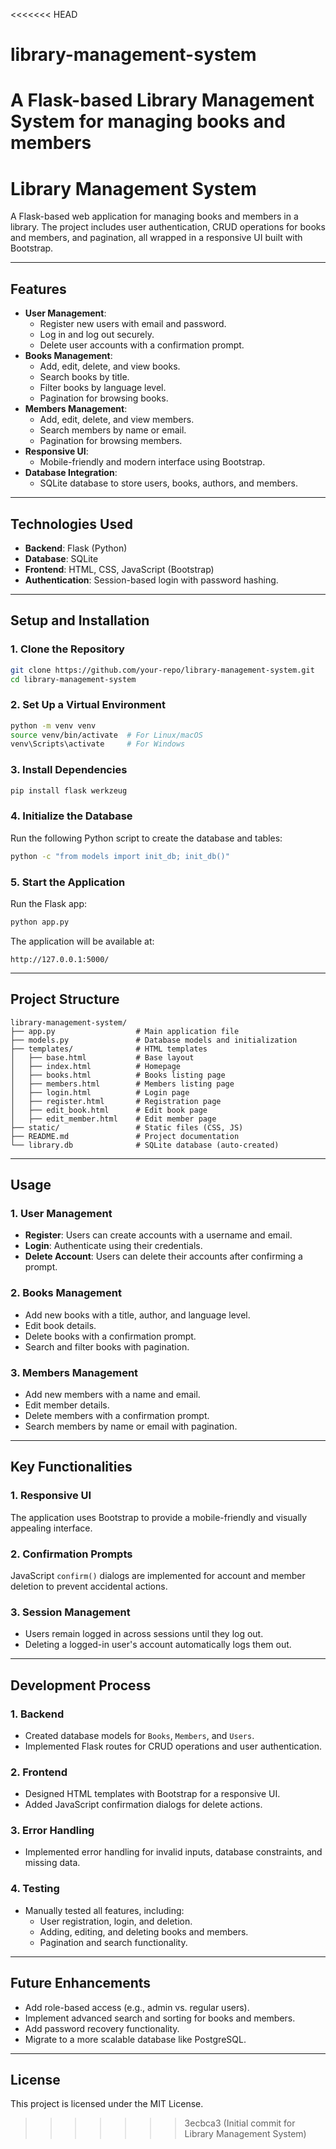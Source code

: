 <<<<<<< HEAD
# library-management-system
A Flask-based Library Management System for managing books and members
=======

# Library Management System

A Flask-based web application for managing books and members in a library. The project includes user authentication, CRUD operations for books and members, and pagination, all wrapped in a responsive UI built with Bootstrap.

---

## **Features**
- **User Management**:
  - Register new users with email and password.
  - Log in and log out securely.
  - Delete user accounts with a confirmation prompt.
- **Books Management**:
  - Add, edit, delete, and view books.
  - Search books by title.
  - Filter books by language level.
  - Pagination for browsing books.
- **Members Management**:
  - Add, edit, delete, and view members.
  - Search members by name or email.
  - Pagination for browsing members.
- **Responsive UI**:
  - Mobile-friendly and modern interface using Bootstrap.
- **Database Integration**:
  - SQLite database to store users, books, authors, and members.

---

## **Technologies Used**
- **Backend**: Flask (Python)
- **Database**: SQLite
- **Frontend**: HTML, CSS, JavaScript (Bootstrap)
- **Authentication**: Session-based login with password hashing.

---

## **Setup and Installation**

### **1. Clone the Repository**
```bash
git clone https://github.com/your-repo/library-management-system.git
cd library-management-system
```

### **2. Set Up a Virtual Environment**
```bash
python -m venv venv
source venv/bin/activate  # For Linux/macOS
venv\Scripts\activate     # For Windows
```

### **3. Install Dependencies**
```bash
pip install flask werkzeug
```

### **4. Initialize the Database**
Run the following Python script to create the database and tables:
```bash
python -c "from models import init_db; init_db()"
```

### **5. Start the Application**
Run the Flask app:
```bash
python app.py
```

The application will be available at:
```
http://127.0.0.1:5000/
```

---

## **Project Structure**
```
library-management-system/
├── app.py                  # Main application file
├── models.py               # Database models and initialization
├── templates/              # HTML templates
│   ├── base.html           # Base layout
│   ├── index.html          # Homepage
│   ├── books.html          # Books listing page
│   ├── members.html        # Members listing page
│   ├── login.html          # Login page
│   ├── register.html       # Registration page
│   ├── edit_book.html      # Edit book page
│   ├── edit_member.html    # Edit member page
├── static/                 # Static files (CSS, JS)
├── README.md               # Project documentation
└── library.db              # SQLite database (auto-created)
```

---

## **Usage**

### **1. User Management**
- **Register**: Users can create accounts with a username and email.
- **Login**: Authenticate using their credentials.
- **Delete Account**: Users can delete their accounts after confirming a prompt.

### **2. Books Management**
- Add new books with a title, author, and language level.
- Edit book details.
- Delete books with a confirmation prompt.
- Search and filter books with pagination.

### **3. Members Management**
- Add new members with a name and email.
- Edit member details.
- Delete members with a confirmation prompt.
- Search members by name or email with pagination.

---

## **Key Functionalities**

### **1. Responsive UI**
The application uses Bootstrap to provide a mobile-friendly and visually appealing interface.

### **2. Confirmation Prompts**
JavaScript `confirm()` dialogs are implemented for account and member deletion to prevent accidental actions.

### **3. Session Management**
- Users remain logged in across sessions until they log out.
- Deleting a logged-in user's account automatically logs them out.

---

## **Development Process**

### **1. Backend**
- Created database models for `Books`, `Members`, and `Users`.
- Implemented Flask routes for CRUD operations and user authentication.

### **2. Frontend**
- Designed HTML templates with Bootstrap for a responsive UI.
- Added JavaScript confirmation dialogs for delete actions.

### **3. Error Handling**
- Implemented error handling for invalid inputs, database constraints, and missing data.

### **4. Testing**
- Manually tested all features, including:
  - User registration, login, and deletion.
  - Adding, editing, and deleting books and members.
  - Pagination and search functionality.

---

## **Future Enhancements**
- Add role-based access (e.g., admin vs. regular users).
- Implement advanced search and sorting for books and members.
- Add password recovery functionality.
- Migrate to a more scalable database like PostgreSQL.

---

## **License**
This project is licensed under the MIT License.
>>>>>>> 3ecbca3 (Initial commit for Library Management System)
